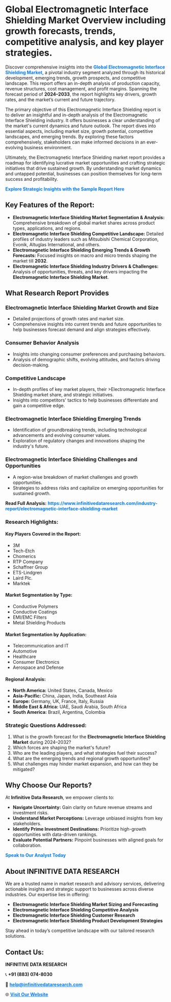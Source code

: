 <h1>Global Electromagnetic Interface Shielding Market Overview including growth forecasts, trends, competitive analysis, and key player strategies.</h1>
<p>
Discover comprehensive insights into the 
<a href="https://www.infinitivedataresearch.com/industry-report/electromagnetic-interface-shielding-market" rel="dofollow" style="color: #007BFF; text-decoration: none;"><strong>Global Electromagnetic Interface Shielding Market</strong></a>, a pivotal industry segment analyzed through its historical development, emerging trends, growth prospects, and competitive landscape. This report offers an in-depth analysis of production capacity, revenue structures, cost management, and profit margins. Spanning the forecast period of <strong>2024–2033</strong>, the report highlights key drivers, growth rates, and the market’s current and future trajectory.
</p>
<p>
The primary objective of this Electromagnetic Interface Shielding report is to deliver an insightful and in-depth analysis of the Electromagnetic Interface Shielding industry. It offers businesses a clear understanding of the market's current dynamics and future outlook. The report dives into essential aspects, including market size, growth potential, competitive landscapes, and emerging trends. By exploring these factors comprehensively, stakeholders can make informed decisions in an ever-evolving business environment.
</p>
<p>
Ultimately, the Electromagnetic Interface Shielding market report provides a roadmap for identifying lucrative market opportunities and crafting strategic initiatives that drive sustained growth. By understanding market dynamics and untapped potential, businesses can position themselves for long-term success and profitability.
</p>
<p>
<a href="https://www.infinitivedataresearch.com/request-sample/reportId=107139" style="color: #007BFF; text-decoration: none;"><strong>Explore Strategic Insights with the Sample Report Here</strong></a>
</p>

<h2>Key Features of the Report:</h2>
<ul>
<li><strong>Electromagnetic Interface Shielding Market Segmentation & Analysis:</strong> Comprehensive breakdown of global market shares across product types, applications, and regions.</li>
<li><strong>Electromagnetic Interface Shielding Competitive Landscape:</strong> Detailed profiles of industry leaders such as Mitsubishi Chemical Corporation, Evonik, Altuglas International, and others.</li>
<li><strong>Electromagnetic Interface Shielding Emerging Trends & Growth Forecasts:</strong> Focused insights on macro and micro trends shaping the market till <strong>2032</strong>.</li>
<li><strong>Electromagnetic Interface Shielding Industry Drivers & Challenges:</strong> Analysis of opportunities, threats, and key drivers impacting the <strong>Electromagnetic Interface Shielding Market</strong>.</li>
</ul>

<h2>What Research Report Provides</h2>
<h3>Electromagnetic Interface Shielding Market Growth and Size</h3>
<ul>
<li>Detailed projections of growth rates and market size.</li>
<li>Comprehensive insights into current trends and future opportunities to help businesses forecast demand and align strategies effectively.</li>
</ul>

<h3>Consumer Behavior Analysis</h3>
<ul>
<li>Insights into changing consumer preferences and purchasing behaviors.</li>
<li>Analysis of demographic shifts, evolving attitudes, and factors driving decision-making.</li>
</ul>

<h3>Competitive Landscape</h3>
<ul>
<li>In-depth profiles of key market players, their >Electromagnetic Interface Shielding market share, and strategic initiatives.</li>
<li>Insights into competitors' tactics to help businesses differentiate and gain a competitive edge.</li>
</ul>

<h3>Electromagnetic Interface Shielding Emerging Trends</h3>
<ul>
<li>Identification of groundbreaking trends, including technological advancements and evolving consumer values.</li>
<li>Exploration of regulatory changes and innovations shaping the industry's future.</li>
</ul>

<h3>Electromagnetic Interface Shielding Challenges and Opportunities</h3>
<ul>
<li>A region-wise breakdown of market challenges and growth opportunities.</li>
<li>Strategies to address risks and capitalize on emerging opportunities for sustained growth.</li>
</ul>
<p><strong>Read Full Analysis:</strong> <a href="https://www.infinitivedataresearch.com/industry-report/electromagnetic-interface-shielding-market" rel="dofollow" style="color: #007BFF; text-decoration: none;"><strong>https://www.infinitivedataresearch.com/industry-report/electromagnetic-interface-shielding-market</strong></a></p>
<h3>Research Highlights:</h3>
<h4>Key Players Covered in the Report:</h4>
<ul><li>3M</li><li>Tech-Etch</li><li>Chomerics</li><li>RTP Company</li><li>Schaffner Group</li><li>ETS-Lindgren</li><li>Laird Plc.</li><li>Marktek</li></ul>
<h4>Market Segmentation by Type:</h4>
<ul><li>Conductive Polymers</li><li>Conductive Coatings</li><li>EMI/EMC Filters</li><li>Metal Shielding Products</li></ul>
<h4>Market Segmentation by Application:</h4>
<ul><li>Telecommunication and IT</li><li>Automotive</li><li>Healthcare</li><li>Consumer Electronics</li><li>Aerospace and Defense</li></ul>

<h4>Regional Analysis:</h4>
<ul>
<li><strong>North America:</strong> United States, Canada, Mexico</li>
<li><strong>Asia-Pacific:</strong> China, Japan, India, Southeast Asia</li>
<li><strong>Europe:</strong> Germany, UK, France, Italy, Russia</li>
<li><strong>Middle East & Africa:</strong> UAE, Saudi Arabia, South Africa</li>
<li><strong>South America:</strong> Brazil, Argentina, Colombia</li>
</ul>

<h3>Strategic Questions Addressed:</h3>
<ol>
<li>What is the growth forecast for the <strong>Electromagnetic Interface Shielding Market</strong> during 2024–2032?</li>
<li>Which forces are shaping the market's future?</li>
<li>Who are the leading players, and what strategies fuel their success?</li>
<li>What are the emerging trends and regional growth opportunities?</li>
<li>What challenges may hinder market expansion, and how can they be mitigated?</li>
</ol>

<h2>Why Choose Our Reports?</h2>
<p>At <strong>Infinitive Data Research</strong>, we empower clients to:</p>
<ul>
<li><strong>Navigate Uncertainty:</strong> Gain clarity on future revenue streams and investment risks.</li>
<li><strong>Understand Market Perceptions:</strong> Leverage unbiased insights from key stakeholders.</li>
<li><strong>Identify Prime Investment Destinations:</strong> Prioritize high-growth opportunities with data-driven rankings.</li>
<li><strong>Evaluate Potential Partners:</strong> Pinpoint businesses with aligned goals for collaboration.</li>
</ul>
<p><a href="https://www.infinitivedataresearch.com/industry-report/electromagnetic-interface-shielding-market" rel="dofollow" style="color: #007BFF; text-decoration: none;"><strong>Speak to Our Analyst Today</strong></a></p>

<h2>About INFINITIVE DATA RESEARCH</h2>
<p>We are a trusted name in market research and advisory services, delivering actionable insights and strategic support to businesses across diverse industries. Our expertise lies in offering:</p>
<ul>
<li><strong>Electromagnetic Interface Shielding Market Sizing and Forecasting</strong></li>
<li><strong>Electromagnetic Interface Shielding Competitive Analysis</strong></li>
<li><strong>Electromagnetic Interface Shielding Customer Research</strong></li>
<li><strong>Electromagnetic Interface Shielding Product Development Strategies</strong></li>
</ul>
<p>Stay ahead in today’s competitive landscape with our tailored research solutions.</p>

<h2>Contact Us:</h2>
<p><strong>INFINITIVE DATA RESEARCH</strong></p>
<p>📞 <strong>+91 (883) 074-8030</strong></p>
<p>📧 <strong><a href="mailto:help@infinitivedataresearch.com" style="color: #007BFF;">help@infinitivedataresearch.com</a></strong></p>
<p>🌐 <strong><a href="https://www.infinitivedataresearch.com" rel="dofollow" style="color: #007BFF;">Visit Our Website</a></strong></p>